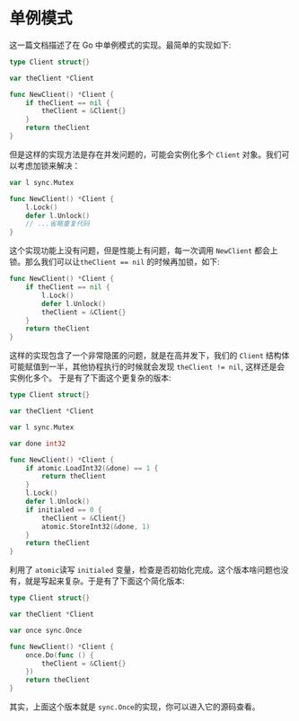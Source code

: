 # 单例模式 

这一篇文档描述了在 Go 中单例模式的实现。最简单的实现如下:

```go
type Client struct{}

var theClient *Client 

func NewClient() *Client {
	if theClient == nil {
		theClient = &Client{}
	}
	return theClient
}
```

但是这样的实现方法是存在并发问题的，可能会实例化多个 `Client` 对象。我们可以考虑加锁来解决：

```go
var l sync.Mutex

func NewClient() *Client {
	l.Lock()
	defer l.Unlock()
    // ...省略重复代码
}
```

这个实现功能上没有问题，但是性能上有问题，每一次调用 `NewClient` 都会上锁。那么我们可以让`theClient == nil` 的时候再加锁，如下:

```go
func NewClient() *Client {
	if theClient == nil {
		l.Lock()
		defer l.Unlock()
		theClient = &Client{}
	}
	return theClient
}
```

这样的实现包含了一个非常隐匿的问题，就是在高并发下，我们的 `Client` 结构体可能赋值到一半，其他协程执行的时候就会发现 `theClient != nil`, 这样还是会实例化多个。 于是有了下面这个更复杂的版本:

```go
type Client struct{}

var theClient *Client

var l sync.Mutex

var done int32

func NewClient() *Client {
	if atomic.LoadInt32(&done) == 1 {
		return theClient
	}
	l.Lock()
	defer l.Unlock()
	if initialed == 0 {
		theClient = &Client{}
		atomic.StoreInt32(&done, 1)
	}
	return theClient
}
```

利用了 `atomic`读写 `initialed` 变量，检查是否初始化完成。这个版本啥问题也没有，就是写起来复杂。于是有了下面这个简化版本:

```go
type Client struct{}

var theClient *Client

var once sync.Once

func NewClient() *Client {
	once.Do(func () {
		theClient = &Client{}	
	})	
	return theClient
}
```

其实，上面这个版本就是 `sync.Once`的实现，你可以进入它的源码查看。